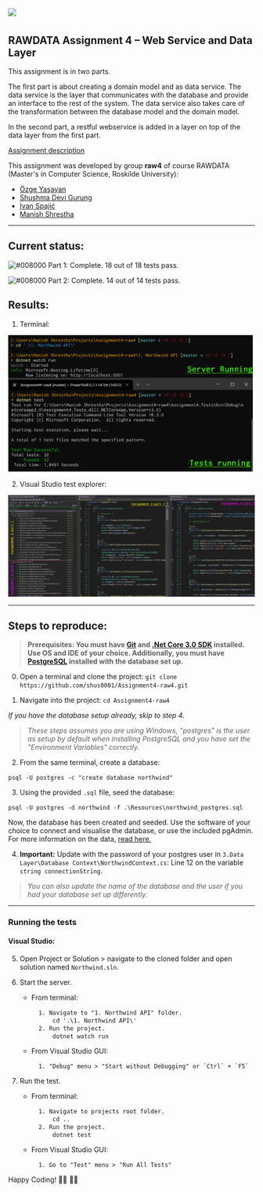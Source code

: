 # <img src="https://ruc.dk/sites/default/files/2017-05/ruc_logo_download_en.png" width=500px>


## RAWDATA Assignment 4 – Web Service and Data Layer

This assignment is in two parts.

The first part is about creating a domain model and as data service. The data service is the layer that communicates with the database and provide an interface to the rest of the  system. The data service also takes care of the transformation between the database model and the domain model.

In the second part, a restful webservice is added in a layer on top of the data layer from the first part. 

[Assignment description](Resources/RAWDATA-2019-Assignment4.pdf)

This assignment was developed by group **raw4** of course RAWDATA (Master's in Computer Science, Roskilde University):
- [Özge Yaşayan](https://github.com/ozgey99)
- [Shushma Devi Gurung](https://github.com/shus0001)
- [Ivan Spajić](https://github.com/ivanspajic)
- [Manish Shrestha](https://github.com/shrestaz)

----

## Current status:
![#008000](https://placehold.it/15/008000/000000?text=+) Part 1: Complete. 18 out of 18 tests pass.

![#008000](https://placehold.it/15/008000/000000?text=+) Part 2: Complete. 14 out of 14 tests pass.


## Results:

1. Terminal:

<img src="https://raw.githubusercontent.com/shus0001/Assignment4-raw4/master/Resources/Terminal-testing.png" width=500px>

2. Visual Studio test explorer:

<img src="https://raw.githubusercontent.com/shus0001/Assignment4-raw4/master/Resources/Test-Explorer-AllTests.png" width=700px>

----

## Steps to reproduce:

> **Prerequisites: You must have [Git](https://git-scm.com/downloads) and [.Net Core 3.0 SDK](https://dotnet.microsoft.com/download) installed. Use OS and IDE of your choice. Additionally, you must have [PostgreSQL](https://www.postgresql.org/download/) installed with the database set up.**

0. Open a terminal and clone the project: `git clone https://github.com/shus0001/Assignment4-raw4.git`

1. Navigate into the project: `cd Assignment4-raw4`

_If you have the database setup already, skip to step 4._

> _These steps assumes you are using Windows, "postgres" is the user as setup by default when installing PostgreSQL and you have set the "Environment Variables" correctly._

2. From the same terminal, create a database:
```
psql -U postgres -c "create database northwind"
``` 

3. Using the provided `.sql` file, seed the database:
```
psql -U postgres -d northwind -f .\Resources\northwind_postgres.sql
```

Now, the database has been created and seeded. Use the software of your choice to connect and visualise the database, or use the included pgAdmin. For more information on the data, [read here.](Resources/RAWDATA-2019-Assignment4.pdf)

4. **Important:** Update with the password of your postgres user in `3.Data Layer\Database Context\NorthwindContext.cs`: Line 12 on the variable `string connectionString`.
> _You can also update the name of the database and the user if you had your database set up differently._

----

### Running the tests

#### Visual Studio:
5. Open Project or Solution > navigate to the cloned folder and open solution named `Northwind.sln`.

6. Start the server.

    - From terminal:

            1. Navigate to "1. Northwind API" folder. 
                cd '.\1. Northwind API\'
            2. Run the project. 
                dotnet watch run

    - From Visual Studio GUI:

            1. "Debug" menu > "Start without Debugging" or `Ctrl` + `F5`

7. Run the test.

    - From terminal:

            1. Navigate to projects root folder. 
                cd ..
            2. Run the project. 
                dotnet test

    - From Visual Studio GUI:

            1. Go to "Test" menu > "Run All Tests"

Happy Coding! 👨‍💻 👩‍💻
